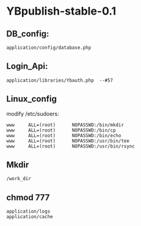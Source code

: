 YBpublish-stable-0.1
====================

DB_config:
--------------
	application/config/database.php


Login_Api:
--------------
	application/libraries/Ybauth.php  --#57


Linux_config
--------------
modify /etc/sudoers:

	www     ALL=(root)      NOPASSWD:/bin/mkdir
	www     ALL=(root)      NOPASSWD:/bin/cp
	www     ALL=(root)      NOPASSWD:/bin/echo
	www     ALL=(root)      NOPASSWD:/usr/bin/tee
	www     ALL=(root)      NOPASSWD:/usr/bin/rsync


Mkdir
--------------
	/work_dir


chmod 777
--------------
	application/logs
	application/cache
